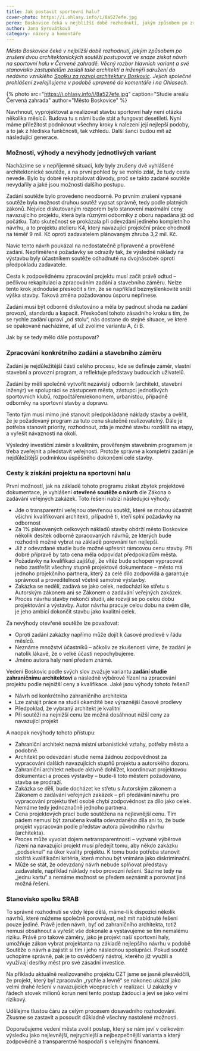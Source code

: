 ```yaml
---
title: Jak postavit sportovní halu?
cover-photo: https://i.ohlasy.info/i/8a527efe.jpg
perex: Boskovice čeká v nejbližší době rozhodnutí, jakým způsobem po zrušení dvou architektonických soutěží postupovat ve snaze získat návrh na sportovní halu v Červené zahradě. Jaké možnosti jsou ve hře a jaké jsou jejich výhody či nevýhody?
author: Jana Syrovátková
category: názory a komentáře
---
```


*Město Boskovice čeká v nejbližší době rozhodnutí, jakým způsobem po zrušení dvou architektonických soutěží postupovat ve snaze získat návrh na sportovní halu v Červené zahradě. Věcný rozbor hlavních variant a své stanovisko zastupitelům zaslali také architekti a inženýři sdružení do nedávno vzniklého [Spolku za rozvoj architektury Boskovic](https://ohlasy.info/clanky/2020/12/prichazi-srab.html). Jejich společné prohlášení zveřejňujeme v podobě upravené do komentáře i na Ohlasech.*

{% photo src="https://i.ohlasy.info/i/8a527efe.jpg" caption="Studie areálu Červená zahrada" author="Město Boskovice" %}

Navrhnout, vyprojektovat a realizovat stavbu sportovní haly není otázka několika měsíců. Budova tu s námi bude stát a fungovat desetiletí. Nyní máme příležitost podniknout všechny kroky k nalezení její nejlepší podoby, a to jak z hlediska funkčnosti, tak vzhledu. Další šanci budou mít až následující generace.

### Možnosti, výhody a nevýhody jednotlivých variant

Nacházíme se v nepříjemné situaci, kdy byly zrušeny dvě vyhlášené architektonické soutěže, a na první pohled by se mohlo zdát, že tudy cesta nevede. Bylo by dobré rekapitulovat důvody, proč se takto zadané soutěže nevydařily a jaké jsou možnosti dalšího postupu. 

Zadání soutěže bylo provedeno neodborně. Po prvním zrušení vypsané soutěže byla možnost druhou soutěž vypsat správně, tedy podle platných zákonů. Nejvíce diskutovaným rozporem bylo stanovení maximální ceny navazujícího projektu, která byla různými odborníky z oboru napadána již od počátku. Tato skutečnost se prokázala při odevzdání jediného kompletního návrhu, a to projektu atelieru K4, který navazující projekční práce ohodnotil na téměř 9 mil. Kč oproti zadavatelem plánovaným zhruba 3,2 mil. Kč.

Navíc tento návrh poukázal na nedostatečně připravené a prověřené zadání. Nepřiměřené požadavky se odrazily tak, že výsledné náklady na výstavbu byly účastníkem soutěže odhadnuté na dvojnásobek oproti předpokladu zadavatele.

Cesta k zodpovědnému zpracování projektu musí začít právě odtud – pečlivou rekapitulací a zpracováním zadání a stavebního záměru. Nelze tento krok jednoduše přeskočit s tím, že se například bezmyšlenkovitě sníží výška stavby. Taková změna požadovanou úsporu nepřinese.

Zadání musí být odborně diskutováno a měla by padnout shoda na zadání provozů, standardu a kapacit.  Přeskočení tohoto zásadního kroku s tím, že se rychle zadání upraví „od stolu“, nás dostane do stejné situace, ve které se opakovaně nacházíme, ať už zvolíme variantu A, či B.

Jak by se tedy mělo dále postupovat?

### Zpracování konkrétního zadání a stavebního záměru

Zadání je nejdůležitější částí celého procesu, kde se definuje záměr, vlastní stavební a provozní program, a reflektuje představy budoucích uživatelů.

Zadání by měli společně vytvořit nezávislý odborník (architekt, stavební inženýr) ve spolupráci se zástupcem města, zástupci jednotlivých sportovních klubů, rozpočtářem/ekonomem, urbanistou, případně odborníky na sportovní stavby a dopravu.

Tento tým musí mimo jiné stanovit předpokládané náklady stavby a ověřit, že je požadovaný program za tuto cenu skutečně realizovatelný. Dále je potřeba stanovit priority, rozhodnout, zda je možné stavbu rozdělit na etapy, a vyřešit návaznosti na okolí.

Výsledný investiční záměr s kvalitním, prověřeným stavebním programem je třeba zveřejnit a představit veřejnosti. Protože správné a kompletní zadání je nejdůležitější podmínkou úspěšného dokončení celé stavby.

### Cesty k získání projektu na sportovní halu

První možností, jak na základě tohoto programu získat zbytek projektové dokumentace, je vyhlášení **otevřené soutěže o návrh** dle Zákona o zadávání veřejných zakázek. Toto řešení nabízí následující výhody:

* Jde o transparentní veřejnou otevřenou soutěž, které se mohou účastnit všichni kvalifikovaní architekti, případně ti, kteří splní požadavky na odbornost
* Za 1% plánovaných celkových nákladů stavby obdrží město Boskovice několik desítek odborně zpracovaných návrhů, ze kterých bude rozhodně možné vybrat na základě porovnání ten nejlepší.
* Již z odevzdané studie bude možné upřesnit rámcovou cenu stavby. Při dobré přípravě by tato cena měla odpovídat předpokladům města.
* Požadavky na kvalifikaci zajišťují, že vítěz bude schopen vypracovat nebo zastřešit všechny stupně projektové dokumentace – město má jednoho projekčního partnera, který za celé dílo zodpovídá a garantuje správnost a proveditelnost včetně samotné výstavby. 
* Zakázka se nedělí, zadává se jako celek, nedochází ke střetu s Autorským zákonem ani se Zákonem o zadávání veřejných zakázek.
* Proces návrhu stavby nekončí studií, ale rozvíjí se po celou dobu projektování a výstavby. Autor návrhu pracuje celou dobu na svém díle, je jeho ambicí dokončit stavbu jako kvalitní celek.

Za nevýhody otevřené soutěže lze považovat:

* Oproti zadání zakázky napřímo může dojít k časové prodlevě v řádu měsíců.
* Neznáme množství účastníků – ačkoliv ze zkušenosti víme, že zadání je natolik lákavé, že o velké účasti nepochybujeme.
* Jméno autora haly není předem známé.

Vedení Boskovic podle svých slov zvažuje variantu **zadání studie zahraničnímu architektovi** a následně výběrové řízení na zpracování projektu podle nejnižší ceny a kvalifikace. Jaké jsou výhody tohoto řešení?

* Návrh od konkrétního zahraničního architekta
* Lze zahájit práce na studii okamžitě bez výraznější časové prodlevy
* Předpoklad, že vybraný architekt je kvalitní
* Při soutěži na nejnižší cenu lze možná dosáhnout nižší ceny za navazující projekt

A naopak nevýhody tohoto přístupu:

* Zahraniční architekt nezná místní urbanistické vztahy, potřeby města a podobně.
* Architekt po odevzdání studie nemá žádnou zodpovědnost za vypracování dalších navazujících stupňů projektu a autorského dozoru.
* Zahraniční architekt nebude aktivně dohlížet, koordinovat projektovou dokumentaci a proces výstavby – bude-li toto městem požadováno, stavba se prodraží. 
* Zakázka se dělí, bude docházet ke střetu s Autorským zákonem a Zákonem o zadávání veřejných zakázek – při předávání návrhu pro vypracování projektu třetí osobě chybí zodpovědnost za dílo jako celek. Nemáme tedy jednoznačně jednoho partnera.
* Cena projektových prací bude soutěžena na nejlevnější cenu. Tím pádem nemusí být zaručena kvalita odevzdaného díla ani to, že bude projekt vypracován podle představ autora původního návrhu (architekta). 
* Proces může vyvolat dojem netransparentnosti – vyzvané výběrové řízení na navazující projekt musí předejít tomu, aby někdo zakázku „podseknul“ na úkor kvality projektu. K tomu bude potřeba stanovit složitá kvalifikační kritéria, která mohou být vnímána jako diskriminační. 
* Může se stát, že odevzdaný návrh nebude splňovat představy zadavatele, například náklady nebo provozní řešení. Sázíme tedy na „jednu kartu“ a nemáme možnost se předem seznámit a porovnat jiná možná řešení.

### Stanovisko spolku SRAB

To správné rozhodnutí se vždy lépe dělá, máme-li k dispozici několik návrhů, které můžeme společně porovnávat, než mít nabídnuté řešení pouze jediné. Právě jeden návrh, byť od zahraničního architekta, totiž nemusí obsáhnout a vyřešit vše dokonale a vystavujeme se tím nemalému riziku. Právě pro takové záměry, jako je projekt naší sportovní haly, umožňuje zákon vybrat projektanta na základě nejlepšího návrhu v podobě Soutěže o návrh a zajistit si tím i jeho následnou spolupráci. Pokud soutěž uchopíme správně, pak je to osvědčený nástroj, kterého již využili a využívají desítky měst pro své zásadní investice. 

Na příkladu aktuálně realizovaného projektu CZT jsme se jasně přesvědčili, že projekt, který byl zpracován „rychle a levně“ se nakonec ukázal jako velmi drahé řešení v navazujících vícepracích v realizaci. U zakázky v řádech stovek milionů korun není tento postup žádoucí a jeví se jako velmi rizikový.

Udělejme tlustou čáru za celým procesem dosavadního rozhodování. Zkusme se zastavit a posoudit důkladně všechny nastolené možnosti.

Doporučujeme vedení města zvolit postup, který se nám jeví v celkovém výsledku jako nejlevnější, nejrychlejší a nejbezpečnější varianta a který zodpovědně a transparentně hospodaří s veřejnými financemi.
